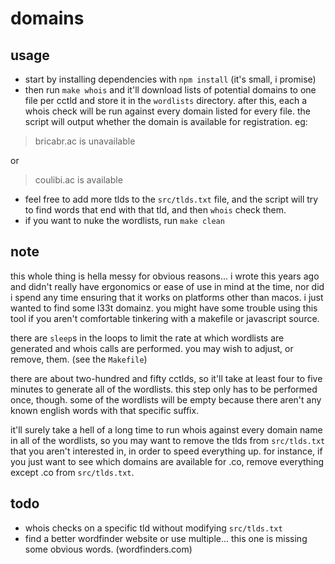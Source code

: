 
# domains

## usage

* start by installing dependencies with `npm install` (it's small, i promise)
* then run `make whois` and it'll download lists of potential domains to one file per cctld and store it in the `wordlists` directory. after this, each a whois check will be run against every domain listed for every file. the script will output whether the domain is available for registration. eg:

> bricabr.ac is unavailable

or

> coulibi.ac is available

* feel free to add more tlds to the `src/tlds.txt` file, and the script will try to find words that end with that tld, and then `whois` check them.
* if you want to nuke the wordlists, run `make clean`

## note

this whole thing is hella messy for obvious reasons... i wrote this years ago and didn't really have ergonomics or ease of use in mind at the time, nor did i spend any time ensuring that it works on platforms other than macos. i just wanted to find some l33t domainz. you might have some trouble using this tool if you aren't comfortable tinkering with a makefile or javascript source.

there are `sleep`s in the loops to limit the rate at which wordlists are generated and whois calls are performed. you may wish to adjust, or remove, them. (see the `Makefile`)

there are about two-hundred and fifty cctlds, so it'll take at least four to five minutes to generate all of the wordlists. this step only has to be performed once, though. some of the wordlists will be empty because there aren't any known english words with that specific suffix.

it'll surely take a hell of a long time to run whois against every domain name in all of the wordlists, so you may want to remove the tlds from `src/tlds.txt` that you aren't interested in, in order to speed everything up. for instance, if you just want to see which domains are available for .co, remove everything except .co from `src/tlds.txt`.

## todo

* whois checks on a specific tld without modifying `src/tlds.txt`
* find a better wordfinder website or use multiple... this one is missing some obvious words. (wordfinders.com)